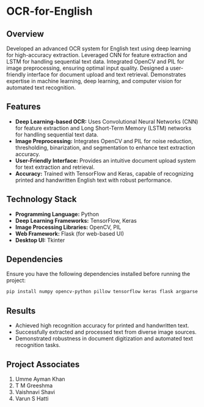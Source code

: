 # OCR-for-English

## Overview
Developed an advanced OCR system for English text using deep learning for high-accuracy extraction. Leveraged CNN for feature extraction and LSTM for handling sequential text data. Integrated OpenCV and PIL for image preprocessing, ensuring optimal input quality. Designed a user-friendly interface for document upload and text retrieval. Demonstrates expertise in machine learning, deep learning, and computer vision for automated text recognition.

## Features
- **Deep Learning-based OCR:** Uses Convolutional Neural Networks (CNN) for feature extraction and Long Short-Term Memory (LSTM) networks for handling sequential text data.
- **Image Preprocessing:** Integrates OpenCV and PIL for noise reduction, thresholding, binarization, and segmentation to enhance text extraction accuracy.
- **User-Friendly Interface:** Provides an intuitive document upload system for text extraction and retrieval.
- **Accuracy:** Trained with TensorFlow and Keras, capable of recognizing printed and handwritten English text with robust performance.

## Technology Stack
- **Programming Language:** Python
- **Deep Learning Frameworks:** TensorFlow, Keras
- **Image Processing Libraries:** OpenCV, PIL
- **Web Framework:** Flask (for web-based UI)
- **Desktop UI:** Tkinter

## Dependencies
Ensure you have the following dependencies installed before running the project:

```bash
pip install numpy opencv-python pillow tensorflow keras flask argparse pytesseract
```

## Results
- Achieved high recognition accuracy for printed and handwritten text.
- Successfully extracted and processed text from diverse image sources.
- Demonstrated robustness in document digitization and automated text recognition tasks.

## Project Associates
1. Umme Ayman Khan
2. T M Greeshma
3. Vaishnavi Shavi
4. Varun S Hatti

